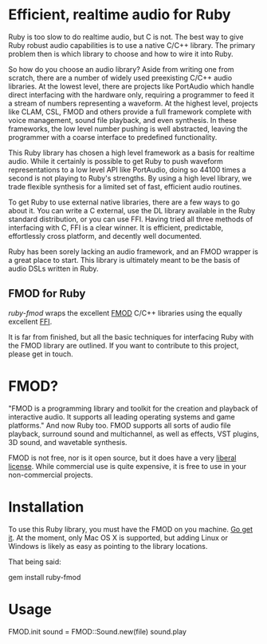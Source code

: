 Efficient, realtime audio for Ruby
==================================

Ruby is too slow to do realtime audio, but C is not. The best way to give Ruby robust audio capabilities is to use a native C/C++ library. The primary problem then is which library to choose and how to wire it into Ruby.

So how do you choose an audio library? Aside from writing one from scratch, there are a number of widely used preexisting C/C++ audio libraries. At the lowest level, there are projects like PortAudio which handle direct interfacing with the hardware only, requiring a programmer to feed it a stream of numbers representing a waveform. At the highest level, projects like CLAM, CSL, FMOD and others provide a full framework complete with voice management, sound file playback, and even synthesis. In these frameworks, the low level number pushing is well abstracted, leaving the programmer with a coarse interface to predefined functionality.

This Ruby library has chosen a high level framework as a basis for realtime audio. While it certainly is possible to get Ruby to push waveform representations to a low level API like PortAudio, doing so 44100 times a second is not playing to Ruby's strengths. By using a high level library, we trade flexible synthesis for a limited set of fast, efficient audio routines.

To get Ruby to use external native libraries, there are a few ways to go about it. You can write a C external, use the DL library available in the Ruby standard distribution, or you can use FFI. Having tried all three methods of interfacing with C, FFI is a clear winner. It is efficient, predictable, effortlessly cross platform, and decently well documented.

Ruby has been sorely lacking an audio framework, and an FMOD wrapper is a great place to start. This library is ultimately meant to be the basis of audio DSLs written in Ruby. 

FMOD for Ruby
-------------

*ruby-fmod* wraps the excellent [FMOD](http://www.fmod.org) C/C++ libraries using the equally excellent [FFI](http://github.com/ffi/ffi).

It is far from finished, but all the basic techniques for interfacing Ruby with the FMOD library are outlined. If you want to contribute to this project, please get in touch.

FMOD?
=====

"FMOD is a programming library and toolkit for the creation and playback of interactive audio. It supports all leading operating systems and game platforms." And now Ruby too. FMOD supports all sorts of audio file playback, surround sound and multichannel, as well as effects, VST plugins, 3D sound, and wavetable synthesis.

FMOD is not free, nor is it open source, but it does have a very [liberal license](http://www.fmod.org/index.php/sales). While commercial use is quite expensive, it is free to use in your non-commercial projects.

Installation
============

To use this Ruby library, you must have the FMOD on you machine. [Go get it](http://www.fmod.org/index.php/download). At the moment, only Mac OS X is supported, but adding Linux or Windows is likely as easy as pointing to the library locations.

That being said:

  gem install ruby-fmod
  
Usage
=====

  FMOD.init
  sound = FMOD::Sound.new(file)
  sound.play

